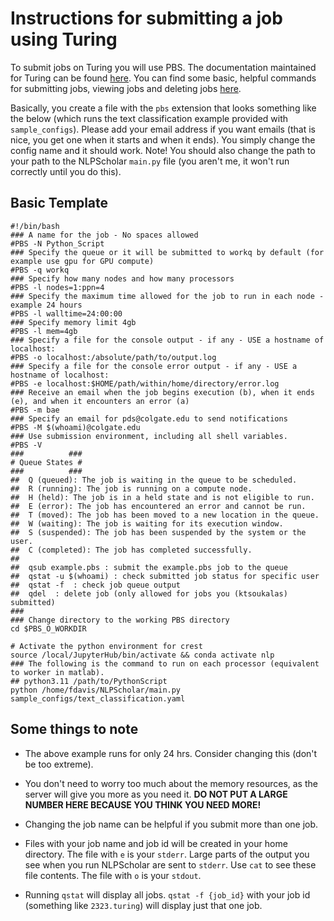 # Instructions for submitting a job using Turing

To submit jobs on Turing you will use PBS. The documentation maintained for
Turing can be found
[here](https://turing.colgate.edu/documentation/pbs_scheduler.php). You can
find some basic, helpful commands for submitting jobs, viewing jobs and deleting
jobs
[here](https://www.nas.nasa.gov/hecc/support/kb/commonly-used-pbs-commands_174.html). 

Basically, you create a file with the `pbs` extension that looks something like
the below (which runs the text classification example provided with
`sample_configs`). Please add your email address if you want emails (that is
nice, you get one when it starts and when it ends). You simply change the config
name and it should work. Note! You should also change the path to your path to
the NLPScholar `main.py` file (you aren't me, it won't run correctly until you
do this). 

## Basic Template

```
#!/bin/bash
### A name for the job - No spaces allowed
#PBS -N Python_Script
### Specify the queue or it will be submitted to workq by default (for example use gpu for GPU compute)
#PBS -q workq
### Specify how many nodes and how many processors
#PBS -l nodes=1:ppn=4
### Specify the maximum time allowed for the job to run in each node - example 24 hours
#PBS -l walltime=24:00:00
### Specify memory limit 4gb
#PBS -l mem=4gb
### Specify a file for the console output - if any - USE a hostname of localhost:
#PBS -o localhost:/absolute/path/to/output.log
### Specify a file for the console error output - if any - USE a hostname of localhost:
#PBS -e localhost:$HOME/path/within/home/directory/error.log
### Receive an email when the job begins execution (b), when it ends (e), and when it encounters an error (a)
#PBS -m bae
### Specify an email for pds@colgate.edu to send notifications
#PBS -M $(whoami)@colgate.edu
### Use submission environment, including all shell variables.
#PBS -V
###          ###
# Queue States #
###          ###
##  Q (queued): The job is waiting in the queue to be scheduled.
##  R (running): The job is running on a compute node.
##  H (held): The job is in a held state and is not eligible to run.
##  E (error): The job has encountered an error and cannot be run.
##  T (moved): The job has been moved to a new location in the queue.
##  W (waiting): The job is waiting for its execution window.
##  S (suspended): The job has been suspended by the system or the user.
##  C (completed): The job has completed successfully.
##
##  qsub example.pbs : submit the example.pbs job to the queue
##  qstat -u $(whoami) : check submitted job status for specific user
##  qstat -f  : check job queue output
##  qdel  : delete job (only allowed for jobs you (ktsoukalas) submitted)
###
### Change directory to the working PBS directory
cd $PBS_O_WORKDIR

# Activate the python environment for crest
source /local/JupyterHub/bin/activate && conda activate nlp
### The following is the command to run on each processor (equivalent to worker in matlab).
## python3.11 /path/to/PythonScript
python /home/fdavis/NLPScholar/main.py sample_configs/text_classification.yaml
```

## Some things to note

- The above example runs for only 24 hrs. Consider changing this (don't be too
extreme). 

- You don't need to worry too much about the memory resources, as the
server will give you more as you need it. **DO NOT PUT A LARGE NUMBER HERE BECAUSE
YOU THINK YOU NEED MORE!** 

- Changing the job name can be helpful if you submit more than one job. 

- Files with your job name and job id will be created in your home directory.
  The file with `e` is your `stderr`. Large parts of the output you see when you
run NLPScholar are sent to `stderr`. Use `cat` to see these file contents. The
file with `o` is your `stdout`. 

- Running `qstat` will display all jobs. `qstat -f {job_id}` with your job id
  (something like `2323.turing`) will display just that one job. 

